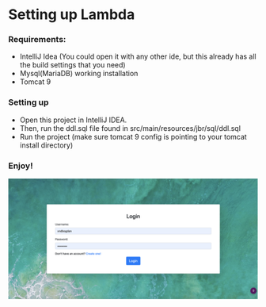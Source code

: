 # Setting up Lambda

### Requirements:
- IntelliJ Idea (You could open it with any other ide, but this already has all the build settings that you need)
- Mysql(MariaDB) working installation
- Tomcat 9

### Setting up
- Open this project in IntelliJ IDEA.
- Then, run the ddl.sql file found in src/main/resources/jbr/sql/ddl.sql
- Run the project (make sure tomcat 9 config is pointing to your tomcat install directory)

### Enjoy!

![Image of Lambda on a wide screen](https://github.com/xndbogdan/lambda-git/blob/master/demo.png)
